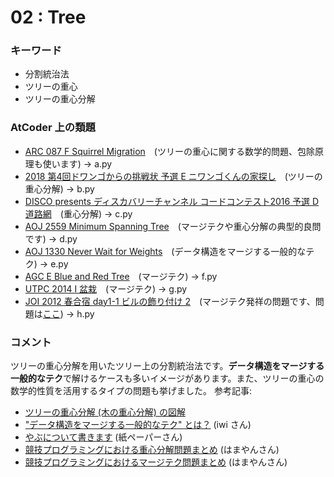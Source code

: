 # 02 : Tree 

### キーワード

- 分割統治法
- ツリーの重心
- ツリーの重心分解

### AtCoder 上の類題

- [ARC 087 F Squirrel Migration](https://atcoder.jp/contests/arc087/tasks/arc087_d)　(ツリーの重心に関する数学的問題、包除原理も使います) -> a.py
- [2018 第4回ドワンゴからの挑戦状 予選 E ニワンゴくんの家探し](https://atcoder.jp/contests/dwacon2018-prelims/tasks/dwacon2018_prelims_e)　(ツリーの重心分解) -> b.py
- [DISCO presents ディスカバリーチャンネル コードコンテスト2016 予選 D 道路網](https://atcoder.jp/contests/ddcc2016-qual/tasks/ddcc_2016_qual_d)　(重心分解) -> c.py
- [AOJ 2559 Minimum Spanning Tree](http://judge.u-aizu.ac.jp/onlinejudge/description.jsp?id=2559)　(マージテクや重心分解の典型的良問です) -> d.py
- [AOJ 1330 Never Wait for Weights](http://judge.u-aizu.ac.jp/onlinejudge/description.jsp?id=1330)　(データ構造をマージする一般的なテク) -> e.py
- [AGC E Blue and Red Tree](https://atcoder.jp/contests/agc014/tasks/agc014_e)　(マージテク) -> f.py
- [UTPC 2014 I 盆栽](https://atcoder.jp/contests/utpc2014/tasks/utpc2014_i)　(マージテク) -> g.py
- [JOI 2012 春合宿 day1-1 ビルの飾り付け 2](https://atcoder.jp/contests/joisc2012/tasks/joisc2012_building2)　(マージテク発祥の問題です、問題は[ここ](https://www.ioi-jp.org/camp/2012/2012-sp-tasks/2012-sp-day1-building2-slides.pdf)) -> h.py

### コメント

ツリーの重心分解を用いたツリー上の分割統治法です。**データ構造をマージする一般的なテク**で解けるケースも多いイメージがあります。また、ツリーの重心の数学的性質を活用するタイプの問題も挙げました。
参考記事:

- [ツリーの重心分解 (木の重心分解) の図解](https://qiita.com/drken/items/4b4c3f1824339b090202)
- ["データ構造をマージする一般的なテク" とは？](https://topcoder.g.hatena.ne.jp/iwiwi/20131226/1388062106) (iwi さん)
- [やぶについて書きます](https://camypaper.bitbucket.io/2016/12/18/adc2016/) (紙ペーパーさん)
- [競技プログラミングにおける重心分解問題まとめ](http://hamayanhamayan.hatenablog.jp/entry/2017/12/19/152143) (はまやんさん)
- [競技プログラミングにおけるマージテク問題まとめ](http://hamayanhamayan.hatenablog.jp/entry/2017/02/10/132728) (はまやんさん)
